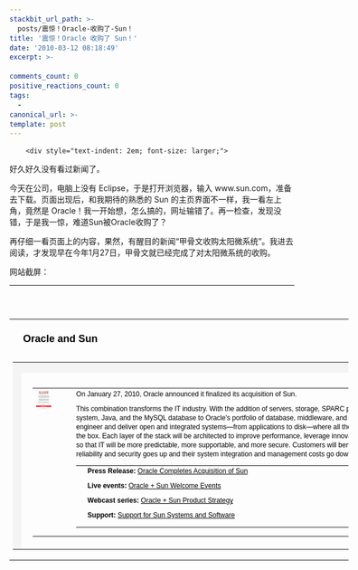 ```yaml
---
stackbit_url_path: >-
  posts/震惊！Oracle-收购了-Sun！
title: '震惊！Oracle 收购了 Sun！'
date: '2010-03-12 08:18:49'
excerpt: >-
  
comments_count: 0
positive_reactions_count: 0
tags: 
  - 
canonical_url: >-
template: post
---
```


        <div style="text-indent: 2em; font-size: larger;">
<p>好久好久没有看过新闻了。</p>
<p>今天在公司，电脑上没有 Eclipse，于是打开浏览器，输入 www.sun.com，准备去下载。页面出现后，和我期待的熟悉的 Sun 的主页界面不一样，我一看左上角，竟然是 Oracle！我一开始想，怎么搞的，网址输错了。再一检查，发现没错，于是我一惊，难道Sun被Oracle收购了？</p>
<p>再仔细一看页面上的内容，果然，有醒目的新闻“甲骨文收购太阳微系统”。我进去阅读，才发现早在今年1月27日，甲骨文就已经完成了对太阳微系统的收购。</p>
<p>网站截屏：</p>
</div>
<hr>
<div style="width: 600px; overflow: auto;">
<p>&nbsp;</p>
<p>
</p><table cellspacing="0" cellpadding="0" border="0" width="100%">
    <tbody>
        <tr>
            <td valign="top" style="font-family: arial, helvetica, sans-serif; font-size: 12px; color: rgb(0, 0, 0); ">
            <h1 style="font-family: arial, helvetica, sans-serif; font-size: 1.5em; font-weight: bold; margin-top: 0px; margin-right: 0px; margin-bottom: 15px; margin-left: 0px; padding-top: 0px; padding-right: 0px; padding-bottom: 0px; padding-left: 18px; line-height: 65px; background-image: url(http://www.oracleimg.com/ocom/groups/systemobject/@mktg_admin/@ocom_admin/documents/digitalasset/h1-left.gif); background-attachment: initial; background-origin: initial; background-clip: initial; background-color: initial; height: 43px; white-space: nowrap; color: rgb(0, 0, 0); background-position: 0% 50%; background-repeat: no-repeat no-repeat; "><span class="contents" style="background-image: url(http://www.oracleimg.com/ocom/groups/systemobject/@mktg_admin/@ocom_admin/documents/digitalasset/h1-right.gif); background-attachment: initial; background-origin: initial; background-clip: initial; background-color: initial; display: block; height: 43px; width: 807px; background-position: 100% 50%; background-repeat: no-repeat no-repeat; ">Oracle and Sun</span></h1>
            <table cellspacing="0" cellpadding="0" border="0" width="100%" class="fifteenpxBotMargin" padding="0" style="margin-bottom: 15px; ">
                <tbody>
                    <tr>
                    </tr>
                </tbody>
            </table>
            <table cellspacing="0" cellpadding="0" border="0" width="100%" class="fifteenpxBotMargin" padding="0" style="margin-bottom: 15px; ">
                <tbody>
                    <tr>
                        <td width="2" class="genericBoxBgLftTop" style="font-family: arial, helvetica, sans-serif; font-size: 12px; color: rgb(0, 0, 0); background-image: url(http://www.oracleimg.com/ocom/groups/systemobject/@mktg_admin/@ocom_admin/documents/digitalasset/anchorbox_topleft.gif); background-attachment: initial; background-origin: initial; background-clip: initial; background-color: rgb(244, 244, 244); height: 2px; width: 2px; background-position: initial initial; background-repeat: no-repeat no-repeat; ">&nbsp;</td>
                        <td nowrap="" class="genericBoxBgRptTop" style="font-family: arial, helvetica, sans-serif; font-size: 12px; color: rgb(0, 0, 0); background-image: url(http://www.oracleimg.com/ocom/groups/systemobject/@mktg_admin/@ocom_admin/documents/digitalasset/anchorbox_toprpt.gif); background-attachment: initial; background-origin: initial; background-clip: initial; background-color: rgb(244, 244, 244); height: 2px; background-position: initial initial; background-repeat: repeat no-repeat; ">&nbsp;</td>
                        <td width="2" class="genericBoxBgRtTop" style="font-family: arial, helvetica, sans-serif; font-size: 12px; color: rgb(0, 0, 0); background-image: url(http://www.oracleimg.com/ocom/groups/systemobject/@mktg_admin/@ocom_admin/documents/digitalasset/anchorbox_topright.gif); background-attachment: initial; background-origin: initial; background-clip: initial; background-color: rgb(244, 244, 244); height: 2px; width: 2px; background-position: initial initial; background-repeat: no-repeat no-repeat; ">&nbsp;</td>
                    </tr>
                    <tr>
                        <td width="2" class="genericBoxSideLft" style="font-family: arial, helvetica, sans-serif; font-size: 12px; color: rgb(0, 0, 0); background-image: url(http://www.oracleimg.com/ocom/groups/systemobject/@mktg_admin/@ocom_admin/documents/digitalasset/anchorbox_sideleftrpt.gif); background-attachment: initial; background-origin: initial; background-clip: initial; background-color: rgb(244, 244, 244); width: 2px; background-position: initial initial; background-repeat: no-repeat repeat; ">&nbsp;</td>
                        <td class="innerBoxContent" style="font-family: arial, helvetica, sans-serif; font-size: 12px; color: rgb(0, 0, 0); padding-top: 15px; padding-right: 20px; padding-bottom: 10px; padding-left: 20px; line-height: 16px; ">
                        <table cellspacing="0" cellpadding="0" border="0" width="100%" padding="0">
                            <tbody>
                                <tr>
                                    <td valign="top" style="font-family: arial, helvetica, sans-serif; font-size: 12px; color: rgb(0, 0, 0); "><a style="color: rgb(0, 0, 0); text-decoration: underline; " href="http://www.oracle.com/features/suncustomers.html"><img border="0" alt="Sun Customers" src="https://raw.githubusercontent.com/Jeff-Tian/blogengine.net/master/Source/BlogEngine/BlogEngine.NET/App_Data/files/image_239.png"></a></td>
                                    <td valign="top" style="font-family: arial, helvetica, sans-serif; font-size: 12px; color: rgb(0, 0, 0); "><img height="1" width="20" alt="" src="https://raw.githubusercontent.com/Jeff-Tian/blogengine.net/master/Source/BlogEngine/BlogEngine.NET/App_Data/files/image_240.png"></td>
                                    <td valign="top" style="font-family: arial, helvetica, sans-serif; font-size: 12px; color: rgb(0, 0, 0); ">
                                    <p style="margin-top: 0px; margin-right: 0px; margin-bottom: 10px; margin-left: 0px; font-size: 12px; ">On January 27, 2010, Oracle announced it finalized its acquisition of Sun.</p>
                                    <p style="margin-top: 0px; margin-right: 0px; margin-bottom: 10px; margin-left: 0px; font-size: 12px; ">This combination transforms the IT industry. With the addition of servers, storage, SPARC processors, the Solaris operating system, Java, and the MySQL database to Oracle's portfolio of database, middleware, and business applications, we plan to engineer and deliver open and integrated systems—from applications to disk—where all the pieces fit and work together out of the box. Each layer of the stack will be architected to improve performance, leverage innovation and centralize management so that IT will be more predictable, more supportable, and more secure. Customers will benefit as their system performance, reliability and security goes up and their system integration and management costs go down.</p>
                                    <table cellspacing="0" cellpadding="0" border="0" width="100%" class="innerPgSignpost" padding="0">
                                        <tbody>
                                            <tr>
                                                <td width="100%" valign="top" style="font-family: arial, helvetica, sans-serif; font-size: 12px; color: rgb(0, 0, 0); ">
                                                <ul style="font-family: arial, helvetica, sans-serif; font-size: 12px; color: rgb(0, 0, 0); list-style-type: none; list-style-position: initial; list-style-image: initial; padding-top: 0px; padding-right: 0px; padding-bottom: 0px; padding-left: 0px; margin-top: 0px; margin-right: 0px; margin-bottom: 0px; margin-left: 0px; ">
                                                    <li class="first-child" style="font-family: arial, helvetica, sans-serif; font-size: 12px; color: rgb(0, 0, 0); background-image: url(http://www.oracleimg.com/ocom/groups/public/@ocompublic/documents/digitalasset/019677.gif); background-attachment: initial; background-origin: initial; background-clip: initial; background-color: initial; padding-top: 0px; padding-right: 0px; padding-bottom: 0px; padding-left: 14px; margin-top: 0px; margin-right: 5px; margin-bottom: 10px; margin-left: 0px; background-position: 0px 3px; background-repeat: no-repeat no-repeat; "><strong>Press Release:&nbsp;</strong><a target="" style="color: rgb(0, 0, 0); text-decoration: underline; " href="http://www.oracle.com/us/corporate/press/044428">Oracle Completes Acquisition of Sun</a></li>
                                                    <li style="font-family: arial, helvetica, sans-serif; font-size: 12px; color: rgb(0, 0, 0); background-image: url(http://www.oracleimg.com/ocom/groups/public/@ocompublic/documents/digitalasset/019677.gif); background-attachment: initial; background-origin: initial; background-clip: initial; background-color: initial; padding-top: 0px; padding-right: 0px; padding-bottom: 0px; padding-left: 14px; margin-top: 0px; margin-right: 5px; margin-bottom: 10px; margin-left: 0px; background-position: 0px 3px; background-repeat: no-repeat no-repeat; "><strong>Live events:&nbsp;</strong><a style="color: rgb(0, 0, 0); text-decoration: underline; " href="http://www.oracle.com/events/welcomesun/index.html">Oracle + Sun Welcome Events</a></li>
                                                    <li style="font-family: arial, helvetica, sans-serif; font-size: 12px; color: rgb(0, 0, 0); background-image: url(http://www.oracleimg.com/ocom/groups/public/@ocompublic/documents/digitalasset/019677.gif); background-attachment: initial; background-origin: initial; background-clip: initial; background-color: initial; padding-top: 0px; padding-right: 0px; padding-bottom: 0px; padding-left: 14px; margin-top: 0px; margin-right: 5px; margin-bottom: 10px; margin-left: 0px; background-position: 0px 3px; background-repeat: no-repeat no-repeat; "><strong>Webcast series:&nbsp;</strong><a style="color: rgb(0, 0, 0); text-decoration: underline; " href="http://www.oracle.com/events/productstrategy/index.html">Oracle + Sun Product Strategy</a></li>
                                                    <li style="font-family: arial, helvetica, sans-serif; font-size: 12px; color: rgb(0, 0, 0); background-image: url(http://www.oracleimg.com/ocom/groups/public/@ocompublic/documents/digitalasset/019677.gif); background-attachment: initial; background-origin: initial; background-clip: initial; background-color: initial; padding-top: 0px; padding-right: 0px; padding-bottom: 0px; padding-left: 14px; margin-top: 0px; margin-right: 5px; margin-bottom: 10px; margin-left: 0px; background-position: 0px 3px; background-repeat: no-repeat no-repeat; "><strong>Support:&nbsp;</strong><a target="" style="color: rgb(0, 0, 0); text-decoration: underline; " href="http://www.oracle.com/us/sun/032514.htm">Support for Sun Systems and Software</a></li>
                                                </ul>
                                                </td>
                                                <td valign="top" style="font-family: arial, helvetica, sans-serif; font-size: 12px; color: rgb(0, 0, 0); ">&nbsp;<br>
                                                &nbsp;</td>
                                            </tr>
                                        </tbody>
                                    </table>
                                    </td>
                                </tr>
                            </tbody>
                        </table>
                        </td>
                    </tr>
                </tbody>
            </table>
            </td>
        </tr>
    </tbody>
</table>
<p></p>
</div>
      